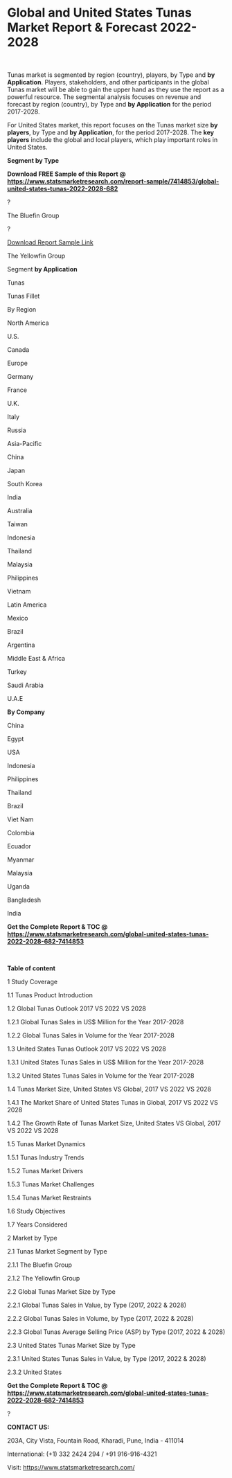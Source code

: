 <h1>Global and United States Tunas Market Report & Forecast 2022-2028</h1><br/><p>Tunas market is segmented by region (country), players, by Type and <strong>by Application</strong>. Players, stakeholders, and other participants in the global Tunas market will be able to gain the upper hand as they use the report as a powerful resource. The segmental analysis focuses on revenue and forecast by region (country), by Type and <strong>by Application</strong> for the period 2017-2028.</p>
 
 
 
 <p>For United States market, this report focuses on the Tunas market size <strong>by players</strong>, by Type and <strong>by Application</strong>, for the period 2017-2028. The <strong>key players</strong> include the global and local players, which play important roles in United States.</p>
 
 
 
 <p><strong>Segment by Type</strong></p>
 
 
 
 <div><b>Download FREE Sample of this Report @ <a href="https://www.statsmarketresearch.com/download-free-sample/7414853/global-united-states-tunas-2022-2028-682">https://www.statsmarketresearch.com/report-sample/7414853/global-united-states-tunas-2022-2028-682</a></b></div>
 
 
 
 <p>? </p>
 
 
 
 <p>The Bluefin Group</p>
 
 
 
 <p>? </p>
 
 
 
 <p><a href="https://www.statsmarketresearch.com/download-free-sample/7414853/global-united-states-tunas-2022-2028-682">Download Report Sample Link</a></p>
 
 
 
 <p>The Yellowfin Group</p>
 
 
 
 <p>Segment <strong>by Application</strong></p>
 
 
 
 <p>Tunas</p>
 
 
 
 <p>Tunas Fillet</p>
 
 
 
 <p>By Region</p>
 
 
 
 <p>North America</p>
 
 
 
 <p>U.S.</p>
 
 
 
 <p>Canada</p>
 
 
 
 <p>Europe</p>
 
 
 
 <p>Germany</p>
 
 
 
 <p>France</p>
 
 
 
 <p>U.K.</p>
 
 
 
 <p>Italy</p>
 
 
 
 <p>Russia</p>
 
 
 
 <p>Asia-Pacific</p>
 
 
 
 <p>China</p>
 
 
 
 <p>Japan</p>
 
 
 
 <p>South Korea</p>
 
 
 
 <p>India</p>
 
 
 
 <p>Australia</p>
 
 
 
 <p>Taiwan</p>
 
 
 
 <p>Indonesia</p>
 
 
 
 <p>Thailand</p>
 
 
 
 <p>Malaysia</p>
 
 
 
 <p>Philippines</p>
 
 
 
 <p>Vietnam</p>
 
 
 
 <p>Latin America</p>
 
 
 
 <p>Mexico</p>
 
 
 
 <p>Brazil</p>
 
 
 
 <p>Argentina</p>
 
 
 
 <p>Middle East & Africa</p>
 
 
 
 <p>Turkey</p>
 
 
 
 <p>Saudi Arabia</p>
 
 
 
 <p>U.A.E</p>
 
 
 
 <p><strong>By Company</strong></p>
 
 
 
 <p>China</p>
 
 
 
 <p>Egypt</p>
 
 
 
 <p>USA</p>
 
 
 
 <p>Indonesia</p>
 
 
 
 <p>Philippines</p>
 
 
 
 <p>Thailand</p>
 
 
 
 <p>Brazil</p>
 
 
 
 <p>Viet Nam</p>
 
 
 
 <p>Colombia</p>
 
 
 
 <p>Ecuador</p>
 
 
 
 <p>Myanmar</p>
 
 
 
 <p>Malaysia</p>
 
 
 
 <p>Uganda</p>
 
 
 
 <p>Bangladesh</p>
 
 
 
 <p>India</p>
 
 
 
 <div><b>Get the Complete Report & TOC @ <a href="https://www.statsmarketresearch.com/global-united-states-tunas-2022-2028-682-7414853">https://www.statsmarketresearch.com/global-united-states-tunas-2022-2028-682-7414853</a></b></div>
 
 
 
 <p><br />
 
 <b>Table of content</b></p>
 
 
 
 <p>1 Study Coverage<br />
 
 1.1 Tunas Product Introduction<br />
 
 1.2 Global Tunas Outlook 2017 VS 2022 VS 2028<br />
 
 1.2.1 Global Tunas Sales in US$ Million for the Year 2017-2028<br />
 
 1.2.2 Global Tunas Sales in Volume for the Year 2017-2028<br />
 
 1.3 United States Tunas Outlook 2017 VS 2022 VS 2028<br />
 
 1.3.1 United States Tunas Sales in US$ Million for the Year 2017-2028<br />
 
 1.3.2 United States Tunas Sales in Volume for the Year 2017-2028<br />
 
 1.4 Tunas Market Size, United States VS Global, 2017 VS 2022 VS 2028<br />
 
 1.4.1 The Market Share of United States Tunas in Global, 2017 VS 2022 VS 2028<br />
 
 1.4.2 The Growth Rate of Tunas Market Size, United States VS Global, 2017 VS 2022 VS 2028<br />
 
 1.5 Tunas Market Dynamics<br />
 
 1.5.1 Tunas Industry Trends<br />
 
 1.5.2 Tunas Market Drivers<br />
 
 1.5.3 Tunas Market Challenges<br />
 
 1.5.4 Tunas Market Restraints<br />
 
 1.6 Study Objectives<br />
 
 1.7 Years Considered<br />
 
 2 Market by Type<br />
 
 2.1 Tunas Market Segment by Type<br />
 
 2.1.1 The Bluefin Group<br />
 
 2.1.2 The Yellowfin Group<br />
 
 2.2 Global Tunas Market Size by Type<br />
 
 2.2.1 Global Tunas Sales in Value, by Type (2017, 2022 & 2028)<br />
 
 2.2.2 Global Tunas Sales in Volume, by Type (2017, 2022 & 2028)<br />
 
 2.2.3 Global Tunas Average Selling Price (ASP) by Type (2017, 2022 & 2028)<br />
 
 2.3 United States Tunas Market Size by Type<br />
 
 2.3.1 United States Tunas Sales in Value, by Type (2017, 2022 & 2028)<br />
 
 2.3.2 United States</p>
 
 
 
 <div><b>Get the Complete Report & TOC @ <a href="https://www.statsmarketresearch.com/global-united-states-tunas-2022-2028-682-7414853">https://www.statsmarketresearch.com/global-united-states-tunas-2022-2028-682-7414853</a></b></div>
 
 
 
 <p>? </p>
 
 
 
 <p><b>CONTACT US:</b><br />
 
 203A, City Vista, Fountain Road, Kharadi, Pune, India - 411014<br />
 
 International: (+1) 332 2424 294 / +91 916-916-4321<br />
 
 Visit: <a href="https://www.statsmarketresearch.com/">https://www.statsmarketresearch.com/</a></p>